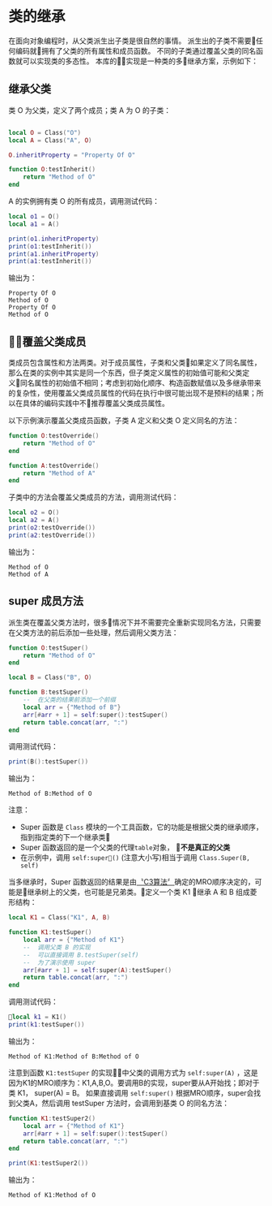 类的继承
====
在面向对象编程时，从父类派生出子类是很自然的事情。
派生出的子类不需要任何编码就拥有了父类的所有属性和成员函数。
不同的子类通过覆盖父类的同名函数就可以实现类的多态性。
本库的实现是一种类的多继承方案，示例如下：

继承父类
----
类 O 为父类，定义了两个成员；类 A 为 O 的子类：
``` lua

local O = Class("O")
local A = Class("A", O)

O.inheritProperty = "Property Of O"

function O:testInherit()
    return "Method of O"
end
```
A 的实例拥有类 O 的所有成员，调用测试代码：
``` lua
local o1 = O()
local a1 = A()

print(o1.inheritProperty)
print(o1:testInherit())
print(a1.inheritProperty)
print(a1:testInherit())
```
输出为：
```
Property Of O
Method of O
Property Of O
Method of O
```

覆盖父类成员
----
类成员包含属性和方法两类。对于成员属性，子类和父类如果定义了同名属性，那么在类的实例中其实是同一个东西，但子类定义属性的初始值可能和父类定义同名属性的初始值不相同；考虑到初始化顺序、构造函数赋值以及多继承带来的复杂性，使用覆盖父类成员属性的代码在执行中很可能出现不是预料的结果；所以在具体的编码实践中不推荐覆盖父类成员属性。

以下示例演示覆盖父类成员函数，子类 A 定义和父类 O 定义同名的方法：
``` lua
function O:testOverride()
    return "Method of O"
end

function A:testOverride()
    return "Method of A"
end
```
子类中的方法会覆盖父类成员的方法，调用测试代码：
``` lua
local o2 = O()
local a2 = A()
print(o2:testOverride())
print(a2:testOverride())
```
输出为：
```
Method of O
Method of A
```

super 成员方法
----
派生类在覆盖父类方法时，很多情况下并不需要完全重新实现同名方法，只需要在父类方法的前后添加一些处理，然后调用父类方法：
``` lua
function O:testSuper()
    return "Method of O"
end

local B = Class("B", O)

function B:testSuper()
    --  在父类的结果前添加一个前缀
    local arr = {"Method of B"}
    arr[#arr + 1] = self:super():testSuper()
    return table.concat(arr, ":")
end
```
调用测试代码：
``` lua
print(B():testSuper())
```
输出为：
```
Method of B:Method of O
```

注意：
* Super 函数是 `Class` 模块的一个工具函数，它的功能是根据父类的继承顺序，指到指定类的下一个继承类
* Super 函数返回的是一个父类的代理`table`对象， **不是真正的父类**
* 在示例中，调用 `self:super()` (注意大小写)相当于调用 `Class.Super(B, self)`

当多继承时，Super 函数返回的结果是由[〝C3算法〞](https://en.wikipedia.org/wiki/C3_linearization)确定的MRO顺序决定的，可能是继承树上的父类，也可能是兄弟类。定义一个类 K1 继承 A 和 B 组成菱形结构：
``` lua
local K1 = Class("K1", A, B)

function K1:testSuper()
    local arr = {"Method of K1"}
    --  调用父类 B 的实现
    --  可以直接调用 B.testSuper(self)
    --  为了演示使用 super
    arr[#arr + 1] = self:super(A):testSuper()
    return table.concat(arr, ":")
end
```
调用测试代码：
``` lua
local k1 = K1()
print(k1:testSuper())
```
输出为：
```
Method of K1:Method of B:Method of O
```
注意到函数 `K1:testSuper` 的实现中父类的调用方式为 `self:super(A)` ，这是因为K1的MRO顺序为：K1,A,B,O。要调用B的实现，super要从A开始找；即对于类 K1， super(A) = B。
如果直接调用 `self:super()` 根据MRO顺序，super会找到父类A，然后调用 testSuper 方法时，会调用到基类 O 的同名方法：
``` lua
function K1:testSuper2()
    local arr = {"Method of K1"}
    arr[#arr + 1] = self:super():testSuper()
    return table.concat(arr, ":")
end

print(K1:testSuper2())
```
输出为：
```
Method of K1:Method of O
```
